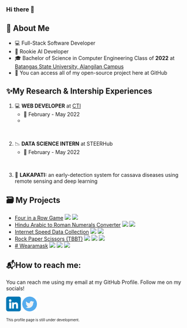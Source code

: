 ### Hi there 👋

## :book: About Me
- 💻 Full-Stack Software Developer
- 🧠 Rookie AI Developer
- 🎓 Bachelor of Science in Computer Engineering Class of **2022** at [Batangas State University, Alangilan Campus](batstate-u.edu.ph)
- 📂 You can access all of my open-source project here at GitHub

## ✨My Research & Intership Experiences
1. 💻 **WEB DEVELOPER** at [CTI](http://cti.batstate-u.edu.ph)
    - 📅 February - May 2022
    -

<br>

2. 📉 **DATA SCIENCE INTERN** at STEERHub
    - 📅 February - May 2022

<br>

3. 📖 **LAKAPATI:** an early-detection system for cassava diseases using remote sensing and deep learning

## 🗃️ My Projects
* [Four in a Row Game](https://github.com/silvaej/4iar) [<img src="https://img.shields.io/badge/Python-green" height="10em"/>]() [<img src="https://img.shields.io/badge/OOP-blue" height="10em"/>]()
* [Hindu Arabic to Roman Numerals Converter](https://github.com/silvaej/atrnc) [<img src="https://img.shields.io/badge/Python-green" height="10em"/>]() [<img src="https://img.shields.io/badge/GUI-red" height="10em"/>]()
* [Internet Speed Data Collection](https://github.com/silvaej/icf) [<img src="https://img.shields.io/badge/Python-green" height="10em"/>]() [<img src="https://img.shields.io/badge/CLI-grey" height="10em"/>]()
* [Rock Paper Scissors (TBBT)](https://github.com/silvaej/rpsext) [<img src="https://img.shields.io/badge/Python-green" height="10em"/>]() [<img src="https://img.shields.io/badge/OOP-blue" height="10em"/>]() [<img src="https://img.shields.io/badge/Algorithms-orange" height="10em"/>]()
* [# Wearamask](https://github.com/silvaej/wam) [<img src="https://img.shields.io/badge/Python-green" height="10em"/>]() [<img src="https://img.shields.io/badge/GUI-red" height="10em"/>]() [<img src="https://img.shields.io/badge/Deep Learning-yellow" height="10em"/>]()

## 📬How to reach me:
You can reach me using my email at my GitHub Profile. Follow me on my socials!

[<img src="linkedin.png" height="40em" align="center" alt="Follow EJ on LinkedIn"/>](https://linkedin.com/in/ejsilva) [<img src="twitter.png" height="40em" align="center" alt="Follow EJ on Twitter"/>](https://twitter.com/zlbss)

<sub><sup>This profile page is still under development.</sup></sub>